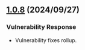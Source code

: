 ## [1.0.8](https://github.com/reiji1020/ccl-component-kit4svelte/compare/1.0.7-a...1.0.8) (2024/09/27)

### Vulnerability Response

- Vulnerability fixes rollup.